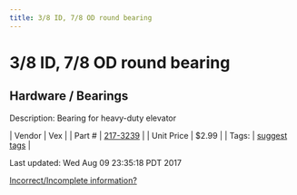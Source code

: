 ```yaml
---
title: 3/8 ID, 7/8 OD round bearing
---
```


# 3/8 ID, 7/8 OD round bearing
## Hardware / Bearings
Description: 	Bearing for heavy-duty elevator 

| Vendor | Vex | 
| Part # | [217-3239](http://www.vexrobotics.com/vexpro/hardware/bearings.html) | 
| Unit Price | $2.99 | 
| Tags: | [suggest tags](https://docs.google.com/forms/d/e/1FAIpQLSeWyY8v3RgOty-MyWmh9U0iivNYN_molChYyS-0U-o-kOAv_g/viewform) | 

Last updated: Wed Aug 09 23:35:18 PDT 2017

 [Incorrect/Incomplete information?](https://docs.google.com/forms/d/e/1FAIpQLSeWyY8v3RgOty-MyWmh9U0iivNYN_molChYyS-0U-o-kOAv_g/viewform)